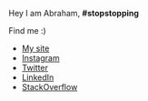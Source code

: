 Hey I am Abraham, **#stopstopping**

Find me :)

- [My site](https://abranhe.com)
- [Instagram](https://instagram.com/abranhe)
- [Twitter](https://twitter.com/abranhe)
- [LinkedIn](https://linkedin.com/in/abranhe)
- [StackOverflow](https://go.abranhe.com/stackoverflow)
